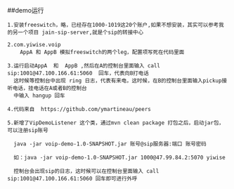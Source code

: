 ##demo运行
    
    1.安装freeswitch，略，已经存在1000-1019这20个账户,如果不想安装，其实可以参考我的另一个项目 jain-sip-server,就是个sip的转接中心
    
    2.com.yiwise.voip
        AppA 和 AppB 模拟freeswitch的两个leg，配置项写死在代码里面
     
    3.运行启动AppA  和  AppB ,然后在A的控制台里面输入 call sip:1001@47.100.166.61:5060  回车，代表向B打电话
      这时候等控制台中出现 ring 日志，代表有来电，这时候，在B的控制台里面输入pickup接听电话，挂电话在A或者B的控制台
      中输入 hangup 回车
     
    4.代码来自  https://github.com/ymartineau/peers
  
    5.新增了VipDemoListener 这个类，通过mvn clean package 打包之后，启动jar包，可以注册sip账号 
      
      java -jar voip-demo-1.0-SNAPSHOT.jar 账号@sip服务器:端口 账号密码
      
      如：java -jar voip-demo-1.0-SNAPSHOT.jar 1000@47.99.84.2:5070 yiwise
      
      控制台会出现sip的日志，这时候可以在控制台里面输入 call sip:1001@47.100.166.61:5060 回车即可进行外呼
